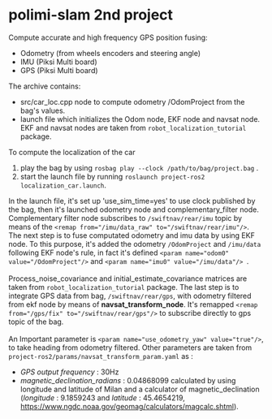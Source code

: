 # polimi-slam 2nd project

Compute accurate and high frequency GPS position fusing:
- Odometry
(from
wheels
encoders and steering angle)
- IMU (Piksi Multi board)
- GPS (Piksi Multi board) <br/>

The archive contains:
- src/car_loc.cpp node to compute odometry /OdomProject from the bag's values.
- launch file which initializes the Odom node, EKF node and navsat node.
EKF and navsat nodes are taken from `robot_localization_tutorial` package.

To compute the localization of the car
1.  play the bag by using `rosbag play --clock /path/to/bag/project.bag` .
2. start the launch file by running `roslaunch project-ros2 localization_car.launch`.

In the launch file, it's set up 'use_sim_time=yes' to use clock published by the bag, then it's launched odometry node and complementary_filter node. Complementary filter node subscribes to `/swiftnav/rear/imu` topic by means of the `<remap from="/imu/data_raw" to="/swiftnav/rear/imu"/>`.
<br />
The next step is to fuse computated odometry and imu data by using EKF node. To this purpose, it's added the odometry `/OdomProject` and `/imu/data` following EKF node's rule, in fact it's defined `<param name="odom0" value="/OdomProject"/>` and `<param name="imu0" value="/imu/data"/> `. <br /> <br />
Process_noise_covariance and initial_estimate_covariance matrices are taken from `robot_localization_tutorial` package.
The last step is to integrate GPS data from bag, `/swiftnav/rear/gps`, with odometry filtered from ekf node by means of **navsat_transform_node**.
It's remapped `<remap from="/gps/fix" to="/swiftnav/rear/gps"/>` to subscribe directly to gps topic of the bag. 
<br /><br />
An Important parameter is `<param name="use_odometry_yaw" value="true"/>`, to take heading from odometry filtered.
Other parameters are taken from `project-ros2/params/navsat_transform_param.yaml` as :
- *GPS output frequency* : 30Hz 
- *magnetic_declination_radians* : 0.04868099 calculated by using longitude and latitude of Milan and a calculator of magnetic_declination (*longitude* : 9.1859243 and *latitude* : 45.4654219, https://www.ngdc.noaa.gov/geomag/calculators/magcalc.shtml).
